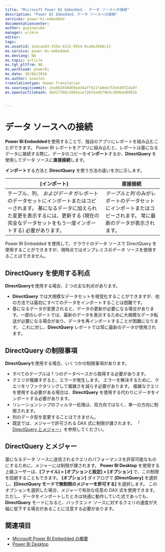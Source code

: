 ```yaml
---
title: "Microsoft Power BI Embedded - データ ソースへの接続"
description: "Power BI Embedded、データ ソースへの接続"
services: power-bi-embedded
documentationcenter: 
author: guyinacube
manager: erikre
editor: 
tags: 
ms.assetid: 2a4caeb3-255d-4215-9554-0ca8e3568c13
ms.service: power-bi-embedded
ms.devlang: NA
ms.topic: article
ms.tgt_pltfrm: NA
ms.workload: powerbi
ms.date: 10/04/2016
ms.author: asaxton
translationtype: Human Translation
ms.sourcegitcommit: 2ea002938d69ad34aff421fa0eb753e449724a8f
ms.openlocfilehash: 4b827760c2095ace72831ed579b9c309b4d8991b


---
```

# <a name="connect-to-a-data-source"></a>データ ソースへの接続
**Power BI Embedded**を使用することで、独自のアプリにレポートを組み込むことができます。 Power BI レポートをアプリに組み込むと、レポートは基になるデータに接続する際に、データのコピーを**インポート**するか、**DirectQuery** を使用してデータ ソースに**直接接続**します。

**インポート**する方法と **DirectQuery** を使う方法の違いを次に示します。

| [インポート] | 直接接続 |
| --- | --- |
| テーブル、列、 *およびデータ* がレポートのデータセットにインポートまたはコピーされます。 基になるデータに加えられた変更を表示するには、更新する (現在の完全なデータセットをもう一度インポートする) 必要があります。 |*テーブルと列* のみがレポートのデータセットにインポートまたはコピーされます。 常に最新のデータが表示されます。 |

Power BI Embedded を使用して、クラウドのデータ ソースで DirectQuery を使用することができますが、現時点ではオンプレミスのデータ ソースを使用することはできません。

## <a name="benefits-of-using-directquery"></a>DirectQuery を使用する利点
**DirectQuery**を使用する場合、2 つの主な利点があります。

* **DirectQuery** では大規模なデータセットを視覚化することができますが、他の方法では最初にすべてのデータをインポートすることは困難です。
* 基になるデータが変更されると、データの更新が必要になる場合があります。一部のレポートでは、最新のデータを表示するために大規模なデータ転送が必要になる場合があり、データを再インポートすることが困難になります。 これに対し、**DirectQuery** レポートでは常に最新のデータが使用されます。

## <a name="limitations-of-directquery"></a>DirectQuery の制限事項
   **DirectQuery**を使用する場合、いくつかの制限事項があります。

* すべてのテーブルは 1 つのデータベースから取得する必要があります。
* クエリが複雑すぎると、エラーが発生します。 エラーを解決するために、クエリをリファクタリングして複雑さを減らす必要があります。 複雑なクエリを使用する必要がある場合は、**DirectQuery** を使用する代わりにデータをインポートする必要があります。
* リレーションシップのフィルター処理は、双方向ではなく、単一の方向に制限されます。
* 列のデータ型を変更することはできません。
* 既定では、メジャーで許可される DAX 式に制限が課されます。 「 [DirectQuery とメジャー](#measures)」を参照してください。

<a name="measures"/>

## <a name="directquery-and-measures"></a>DirectQuery とメジャー
基になるデータ ソースに送信されるクエリのパフォーマンスを許容可能なものにするために、メジャーには制限が課されます。 **Power BI Desktop** を使用する上級ユーザーは、**[ファイル] > [オプションと設定] > [オプション]** で、この制限を回避することもできます。 **[オプション]** ダイアログで **[DirectQuery]** を選択し、**[DirectQuery モードで無制限のメジャーを許可する]** を選択します。 このオプションを選択した場合、メジャーで有効な任意の DAX 式を使用できます。 ただし、データをインポートしたときは快適に動作していた式であっても、 **DirectQuery** モードになると、バックエンド ソースに対するクエリの速度が大幅に低下する場合があることに注意する必要があります。 

## <a name="see-also"></a>関連項目
* [Microsoft Power BI Embedded の概要](power-bi-embedded-get-started.md)
* [Power BI Desktop](https://powerbi.microsoft.com/documentation/powerbi-desktop-get-the-desktop/)




<!--HONumber=Nov16_HO3-->


